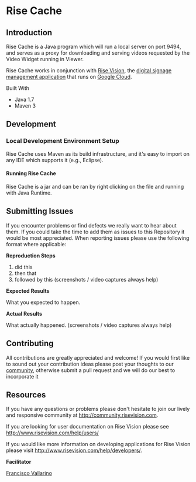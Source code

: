 # Rise Cache

## Introduction

Rise Cache is a Java program which will run a local server on port 9494, and serves as a proxy for downloading and serving videos requested by the Video Widget running in Viewer.

Rise Cache works in conjunction with [Rise Vision](http://www.risevision.com), the [digital signage management application](http://rva.risevision.com/) that runs on [Google Cloud](https://cloud.google.com).

Built With

 - Java 1.7
 - Maven 3
 
## Development

### Local Development Environment Setup

Rise Cache uses Maven as its build infrastructure, and it's easy to import on any IDE which supports it (e.g., Eclipse).

#### Running Rise Cache

Rise Cache is a jar and can be ran by right clicking on the file and running with Java Runtime.


## Submitting Issues 
If you encounter problems or find defects we really want to hear about them. If you could take the time to add them as issues to this Repository it would be most appreciated. When reporting issues please use the following format where applicable:

**Reproduction Steps**

1. did this
2. then that
3. followed by this (screenshots / video captures always help)

**Expected Results**

What you expected to happen.

**Actual Results**

What actually happened. (screenshots / video captures always help)

## Contributing
All contributions are greatly appreciated and welcome! If you would first like to sound out your contribution ideas please post your thoughts to our [community](http://community.risevision.com), otherwise submit a pull request and we will do our best to incorporate it


## Resources
If you have any questions or problems please don't hesitate to join our lively and responsive community at http://community.risevision.com.

If you are looking for user documentation on Rise Vision please see http://www.risevision.com/help/users/

If you would like more information on developing applications for Rise Vision please visit http://www.risevision.com/help/developers/. 

**Facilitator**

[Francisco Vallarino](https://github.com/fjvallarino "Francisco Vallarino")
